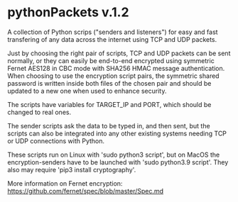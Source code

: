 # pythonPackets v.1.2

A collection of Python scrips ("senders and listeners") for easy and fast transfering of any data across the internet using TCP and UDP packets.

Just by choosing the right pair of scripts, TCP and UDP packets can be sent normally, or they can easily be end-to-end encrypted using symmetric Fernet AES128 in CBC mode with SHA256 HMAC message authentication. When choosing to use the encryption script pairs, the symmetric shared password is written inside both files of the chosen pair and should be updated to a new one when used to enhance security.

The scripts have variables for TARGET_IP and PORT, which should be changed to real ones.

The sender scripts ask the data to be typed in, and then sent, but the scripts can also be integrated into any other existing systems needing TCP or UDP connections with Python.

These scripts run on Linux with 'sudo python3 script', but on MacOS the encryption-senders have to be launched with 'sudo python3.9 script'.
They also may require 'pip3 install cryptography'.

More information on Fernet encryption: https://github.com/fernet/spec/blob/master/Spec.md
